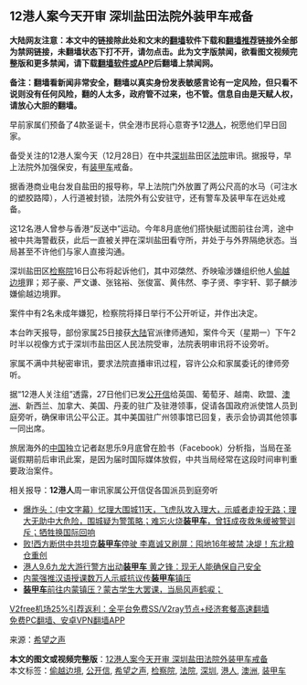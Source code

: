  <h2>12港人案今天开审 深圳盐田法院外装甲车戒备</h2> <p class="notice"><b>大陆网友注意：本文中的链接除此处和文末的<a href="https://github.com/bannedbook/fanqiang" >翻墙</a>软件下载和<a href="https://github.com/killgcd/justmysocks/blob/master/README.md">翻墙推荐</a>链接外全部为禁网链接，未翻墙状态下打不开，请勿点击。此为文字版禁闻，欲看图文视频完整版和更多禁闻，请下载<a href="https://github.com/bannedbook/fanqiang">翻墙软件或APP</a>后翻墙上禁闻网。</p><p>备注：翻墙看新闻非常安全，翻墙以真实身份发表敏感言论有一定风险，但只看不说则没有任何风险，翻的人太多，政府管不过来，也不管。信息自由是天赋人权，请放心大胆的翻墙。</b></p>  <div class="entry"> <p id="conimg">早前家属们预备了4款圣诞卡，供全港市民将心意寄予12<a href="https://www.bannedbook.org/bnews/tag/%e6%b8%af%e4%ba%ba/" class="st_tag internal_tag" rel="tag" title="标签 港人 下的日志">港人</a>，祝愿他们早日回家。</p> <p>备受关注的12港人案今天（12月28日）在中共<a href="https://www.bannedbook.org/bnews/tag/%e6%b7%b1%e5%9c%b3/" class="st_tag internal_tag" rel="tag" title="标签 深圳 下的日志">深圳</a>盐田区<a href="https://www.bannedbook.org/bnews/tag/%e6%b3%95%e9%99%a2/" class="st_tag internal_tag" rel="tag" title="标签 法院 下的日志">法院</a>审讯。据报导，早上法院外加强保安，有<a href="https://www.bannedbook.org/bnews/tag/%E8%A3%85%E7%94%B2%E8%BD%A6/" class="st_tag internal_tag" rel="tag" title="标签 装甲车 下的日志">装甲车</a>戒备。</p> <p>据香港商业电台发自盐田的报导称，早上法院门外放置了两公尺高的水马（可注水的塑胶路障），人行道被封锁，法院外有公安驻守，还有警车及装甲车在远处戒备。</p> <p>这12名港人曾参与香港“反送中”运动。今年8月底他们搭快艇试图前往台湾，途中被中共海警截获，此后一直被关押在深圳盐田看守所，并处于与外界隔绝状态。当局甚至不许他们与家人直接沟通。</p>  <p>深圳盐田区<a href="https://www.bannedbook.org/bnews/tag/%e6%a3%80%e5%af%9f%e9%99%a2/" class="st_tag internal_tag" rel="tag" title="标签 检察院 下的日志">检察院</a>16日公布将起诉他们，其中邓棨然、乔映瑜涉嫌组织他人<a href="https://www.bannedbook.org/bnews/tag/%E5%81%B7%E8%B6%8A%E8%BE%B9%E5%A2%83/" class="st_tag internal_tag" rel="tag" title="标签 偷越边境 下的日志">偷越边境</a>罪；郑子豪、严文谦、张铭裕、张俊富、黄伟然、李子贤、李宇轩、郭子麟涉嫌偷越边境罪。</p> <p>案件中有2名未成年嫌犯，检察院将择日举行不公开听证，并作出决定。</p> <p>本台昨天报导，部份家属25日接获<span class='wp_keywordlink_affiliate'><a href="https://www.bannedbook.org/" title="大陆" target="_blank">大陆</a></span>官派律师通知，案件今天（星期一）下午2时半以视像方式于深圳市盐田区人民法院受审，法院表明审讯将不设旁听。</p> <p>家属不满中共秘密审讯，要求法院直播审讯过程，容许公众和家属委讬的律师旁听。</p>  <p>据“12港人关注组”透露，27日他们已发<a href="https://www.bannedbook.org/bnews/tag/%E5%85%AC%E5%BC%80%E4%BF%A1/" class="st_tag internal_tag" rel="tag" title="标签 公开信 下的日志">公开信</a>给英国、葡萄牙、越南、欧盟、<a href="https://www.bannedbook.org/bnews/tag/%e6%be%b3%e6%b4%b2/" class="st_tag internal_tag" rel="tag" title="标签 澳洲 下的日志">澳洲</a>、新西兰、加拿大、美国、丹麦的驻广及驻港领事，促请各国政府派使馆人员到庭旁听，确保审讯公平公正。其中美国驻广州领事馆已回复，表示会协调其他领事一同出席。</p> <p>旅居海外的<span class='wp_keywordlink_affiliate'><a href="https://www.bannedbook.org/" title="中国" target="_blank">中国</a></span>独立记者赵思乐9月底曾在脸书（Facebook）分析指，当局在圣诞假期前后审讯此案，是因为届时国际媒体放假，中共当局经常在这段时间审判重要政治案件。</p> <p>相关报导：<strong>12港人</strong>周一审讯家属公开信促各国派员到庭旁听</p> <ul class='op-related-articles' title='相关阅读'> <li><a href='https://www.bannedbook.org/bnews/bannedvideo/20201118/1433138.html' target='_blank'>爆炸头：(中文字幕）忆理大围城11天，飞虎队攻入理大，示威者走投无路；理大无助中大危险，围城疑为警策略；难忘火烧<b>装甲车</b>，曾钰成夜救朱缓被警训斥；牺牲换国际回响</a></li> <li><a href='https://www.bannedbook.org/bnews/topimagenews/20200924/1402458.html' target='_blank'>败!西方断供中共坦克<b>装甲车</b>停驶 李嘉诚又刷屏：囤地16年被禁 决堤！东北粮仓重创</a></li> <li><a href='https://www.bannedbook.org/bnews/comments/20200906/1391961.html' target='_blank'>港人9.6九龙大游行警方出动<b>装甲车</b> 黄之锋：现无人能确保自己安全</a></li> <li><a href='https://www.bannedbook.org/bnews/baitai/20200902/1389838.html' target='_blank'>内蒙强推汉语授课数万人示威抗议传<b>装甲车</b>镇压</a></li> <li><a href='https://www.bannedbook.org/bnews/taiwannews/20200901/1389235.html' target='_blank'><b>装甲车</b>前往内蒙镇压？蒙古学生大罢课，当局风声鹤唳；</a></li> </ul> <p class="texttj"> <a href="https://github.com/bannedbook/fanqiang/wiki/V2ray%E6%9C%BA%E5%9C%BA" target="_blank">V2free机场25%引荐返利：全平台免费SS/V2ray节点+经济套餐高速翻墙</a><br/> <a href="https://github.com/bannedbook/fanqiang/wiki/%E7%A6%81%E9%97%BB%E7%BD%91%E5%AE%89%E5%8D%93%E7%BF%BB%E5%A2%99%E6%96%B0%E9%97%BBAPP" target="_blank">免费PC翻墙、安卓VPN翻墙APP</a></p><p> 来源：<span class='wp_keywordlink_affiliate'><a href="https://www.soundofhope.org" title="希望之声" target="_blank">希望之声</a></span> </p> <a name='sharetosocial'></a>       <div><b>本文的图文或视频完整版</b>：<a href='https://www.bannedbook.org/bnews/cbnews/20201228/1456393.html'>12港人案今天开审 深圳盐田法院外装甲车戒备</a></div>  </div><!--END ENTRY--> <div class="postfooter"> <div>本文标签：<a href="https://www.bannedbook.org/bnews/tag/%E5%81%B7%E8%B6%8A%E8%BE%B9%E5%A2%83/" rel="tag">偷越边境</a>, <a href="https://www.bannedbook.org/bnews/tag/%E5%85%AC%E5%BC%80%E4%BF%A1/" rel="tag">公开信</a>, <a href="https://www.bannedbook.org/bnews/tag/%e5%b8%8c%e6%9c%9b%e4%b9%8b%e5%a3%b0/" rel="tag">希望之声</a>, <a href="https://www.bannedbook.org/bnews/tag/%e6%a3%80%e5%af%9f%e9%99%a2/" rel="tag">检察院</a>, <a href="https://www.bannedbook.org/bnews/tag/%e6%b3%95%e9%99%a2/" rel="tag">法院</a>, <a href="https://www.bannedbook.org/bnews/tag/%e6%b7%b1%e5%9c%b3/" rel="tag">深圳</a>, <a href="https://www.bannedbook.org/bnews/tag/%e6%b8%af%e4%ba%ba/" rel="tag">港人</a>, <a href="https://www.bannedbook.org/bnews/tag/%e6%be%b3%e6%b4%b2/" rel="tag">澳洲</a>, <a href="https://www.bannedbook.org/bnews/tag/%E8%A3%85%E7%94%B2%E8%BD%A6/" rel="tag">装甲车</a></div>  </div><!--END POSTFOOTER--> 